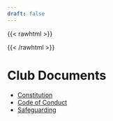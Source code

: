 ```yaml
---
draft: false
---
```


{{< rawhtml >}}
<p align="center">
<span class="icon major fal fa-paste accent4" style="text-align: center; margin: 0;" aria-hidden="true"></span>
</p>
{{< /rawhtml >}}

# Club Documents

- [Constitution](/files/WCC-Constitution-Nov-2014.pdf)
- [Code of Conduct](/files/WCC-Code-of-Conduct.pdf)
- [Safeguarding](/fles/WCC-Safeguarding-2.pdf)
